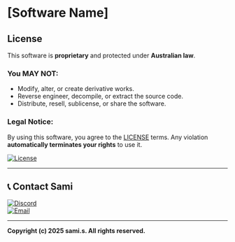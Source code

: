 # [Software Name]  

## License  
This software is **proprietary** and protected under **Australian law**.  

### **You MAY NOT:**  
- Modify, alter, or create derivative works.  
- Reverse engineer, decompile, or extract the source code.  
- Distribute, resell, sublicense, or share the software.  

### **Legal Notice:**  
By using this software, you agree to the [LICENSE](https://github.com/Sami9889/Stock-tool/blob/main/License) terms. Any violation **automatically terminates your rights** to use it.  

[![License](https://img.shields.io/badge/View%20License-blue?style=for-the-badge&logo=book&logoColor=white)](https://github.com/Sami9889/Stock-tool/blob/main/License)  

---

## 📞 Contact Sami  
[![Discord](https://img.shields.io/badge/Join%20Discord-7289DA?style=for-the-badge&logo=discord&logoColor=white)](https://discord.gg/GNgUNcbg)  
[![Email](https://img.shields.io/badge/Email-Sami%20Singh-red?style=for-the-badge&logo=gmail&logoColor=white)](mailto:samisingh988@gmail.com)  

---

**Copyright (c) 2025 sami.s. All rights reserved.**  
